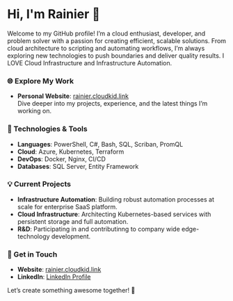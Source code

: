 # Hi, I'm Rainier 👋

Welcome to my GitHub profile! I’m a cloud enthusiast, developer, and problem solver with a passion for creating efficient, scalable solutions. From cloud architecture to scripting and automating workflows, I’m always exploring new technologies to push boundaries and deliver quality results. I LOVE Cloud Infrastructure and Infrastructure Automation. 

### 🌐 Explore My Work
- **Personal Website**: [rainier.cloudkid.link](https://rainier.cloudkid.link)  
  Dive deeper into my projects, experience, and the latest things I’m working on.

### 🔧 Technologies & Tools
- **Languages**: PowerShell, C#, Bash, SQL, Scriban, PromQL
- **Cloud**: Azure, Kubernetes, Terraform
- **DevOps**: Docker, Nginx, CI/CD
- **Databases**: SQL Server, Entity Framework

### 💡 Current Projects
- **Infrastructure Automation**: Building robust automation processes at scale for enterprise SaaS platform.
- **Cloud Infrastructure**: Architecting Kubernetes-based services with persistent storage and full automation.
- **R&D**: Participating in and contributinng to company wide edge-technology development. 

### 💬 Get in Touch

- **Website**: [rainier.cloudkid.link](https://rainier.cloudkid.link)
- **LinkedIn**: [LinkedIn Profile](https://www.linkedin.com/in/rainier-cloudkid/)

Let’s create something awesome together! 🚀

<!--
**rainiersvn/rainiersvn** is a ✨ _special_ ✨ repository because its `README.md` (this file) appears on your GitHub profile.

Here are some ideas to get you started:

- 🔭 I’m currently working on ...
- 🌱 I’m currently learning ...
- 👯 I’m looking to collaborate on ...
- 🤔 I’m looking for help with ...
- 💬 Ask me about ...
- 📫 How to reach me: ...
- 😄 Pronouns: ...
- ⚡ Fun fact: ...
-->

